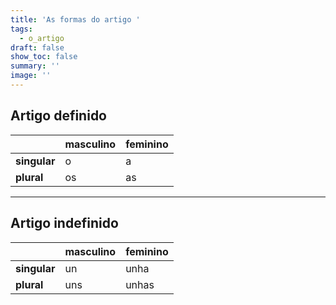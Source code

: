 ```yaml
---
title: 'As formas do artigo '
tags:
  - o_artigo
draft: false
show_toc: false
summary: ''
image: ''
---
```

## Artigo definido

|                        | masculino        | feminino         |
| ---------------------- | ---------------- | ---------------- | 
|  **singular**          | o                | a                |
|  **plural**            | os               | as               |

---
## Artigo indefinido

|                        | masculino        | feminino         |
| ---------------------- | ---------------- | ---------------- | 
|  **singular**          | un               | unha             |
|  **plural**            | uns              | unhas            |
